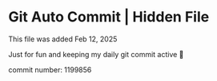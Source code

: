 # Git Auto Commit | Hidden File

This file was added Feb 12, 2025

Just for fun and keeping my daily git commit active 🤪

commit number: 1199856
